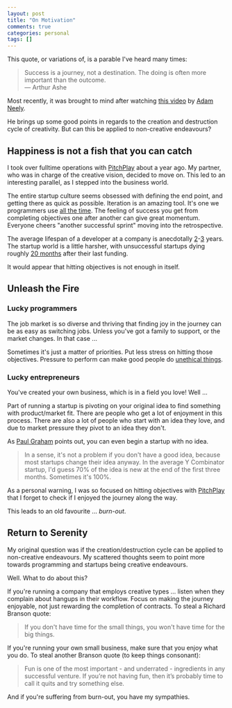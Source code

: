 ```yaml
---
layout: post
title: "On Motivation"
comments: true
categories: personal
tags: []
---
```


This quote, or variations of, is a parable I've heard many times:

> Success is a journey, not a destination. The doing is often more important than the outcome.  
> — Arthur Ashe

Most recently, it was brought to mind after watching [this video](https://www.youtube.com/watch?v=vPPbdVl8X_4) by [Adam Neely](https://www.patreon.com/adamneely).

He brings up some good points in regards to the creation and destruction cycle of creativity. But can this
be applied to non-creative endeavours?

Happiness is not a fish that you can catch
---

I took over fulltime operations with [PitchPlay](https://pitchplay.io) about a year ago. My partner, who was in charge of the creative vision, decided to move on. This led to an interesting parallel, as I stepped into the business world.

The entire startup culture seems obsessed with defining the end point, and getting there as quick as possible.  Iteration is an amazing tool. It's one we programmers use [all the time](https://en.wikipedia.org/wiki/Agile_software_development). The feeling of success you get from completing objectives one after another can give great momentum. Everyone cheers "another successful sprint" moving into the retrospective.

The average lifespan of a developer at a company is anecdotally [2](https://www.quora.com/On-average-how-long-do-software-developers-stay-on-a-job)-[3](https://www.quora.com/What-is-the-average-tenure-of-a-software-engineer-in-a-silicon-valley-company) years. The startup world is a little harsher, with unsuccessful startups dying roughly [20 months](https://www.cbinsights.com/blog/startup-death-data/) after their last funding.

It would appear that hitting objectives is not enough in itself.

Unleash the Fire
---

### Lucky programmers ###
The job market is so diverse and thriving that finding joy in the journey can be as easy as switching jobs. Unless you've got a family to support, or the market changes. In that case ...

Sometimes it's just a matter of priorities. Put less stress on hitting those objectives. Pressure to perform
can make good people do [unethical things](http://www.cbc.ca/news/business/banks-upselling-go-public-1.4023575).

### Lucky entrepreneurs ###
You've created your own business, which is in a field you love! Well ...

Part of running a startup is pivoting on your original idea to find something with product/market fit. There
are people who get a lot of enjoyment in this process. There are also a lot of people who start with an
idea they love, and due to market pressure they pivot to an idea they don't.

As [Paul Graham](http://paulgraham.com/notnot.html) points out, you can even begin a startup with no idea.

> In a sense, it's not a problem if you don't have a good idea, because most startups change their idea anyway. In the average Y Combinator startup, I'd guess 70% of the idea is new at the end of the first three months. Sometimes it's 100%.

As a personal warning, I was so focused on hitting objectives with [PitchPlay](https://pitchplay.io) that I forget to check if I enjoyed the journey along the way.

This leads to an old favourite ... *burn-out*.


Return to Serenity
---

My original question was if the creation/destruction cycle can be applied to non-creative endeavours. My scattered thoughts seem to point more towards programming and startups being creative endeavours.

Well. What to do about this?

If you're running a company that employs creative types ... listen when they complain about hangups in their workflow. Focus on making the journey enjoyable, not just rewarding the completion of contracts. To steal a Richard Branson quote:

> If you don't have time for the small things, you won't have time for the big things.

If you're running your own small business, make sure that you enjoy what you do. To steal another Branson quote (to keep things consonant):

> Fun is one of the most important - and underrated - ingredients in any successful venture. If you’re not having fun, then it’s probably time to call it quits and try something else.

And if you're suffering from burn-out, you have my sympathies.
